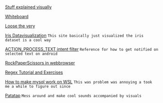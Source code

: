 [Stuff explained visually](https://setosa.io/ev/)

[Whiteboard](witeboard.com)

[Loose the very](https://www.losethevery.com/)

[Iris Datavisualization](https://devpost.com/software/data-visualization-on-iris-dataset) `This site basically just visualized the iris dataset is a cool way`

[ACTION_PROCESS_TEXT intent filter](https://commonsware.com/blog/2015/09/15/book-excerpt-floating-action-mode.html) `Reference for how to get notified on selected text on android`

[RockPaperScissors in webbrowser](https://www.romaglushko.com/lab/rock-paper-scissors/)

[Regex Tutorial and Exercises](http://regextutorials.com/index.html)

[How to make mysql work on WSL](https://learn.microsoft.com/en-us/windows/wsl/tutorials/wsl-database) `This was problem was annoying a took me a while to figure out since `

[Patatap](https://patatap.com/) `Mess around and make cool sounds accompanied by visuals`

